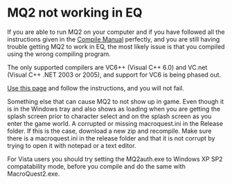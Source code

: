 # MQ2 not working in EQ

If you are able to run MQ2 on your computer and if you have followed all the instructions given in the [Compile Manual](https://macroquest2.com/includes/wassup/manual.php#compile) perfectly, and you are still having trouble getting MQ2 to work in EQ, the most likely issue is that you compiled using the wrong compiling program.

The only supported compilers are VC6++ \(Visual C++ 6.0\) and VC.net \(Visual C++ .NET 2003 or 2005\), and support for VC6 is being phased out.

[Use this page](https://macroquest2.com/wiki/index.php/MacroQuest2:Compiling#Compiling_for_Free_with_VS2005_Express) and follow the instructions, and you will not fail.

Something else that can cause MQ2 to not show up in game. Even though it is in the Windows tray and also shows as loading when you are getting the splash screen prior to character select and on the splash screen as you enter the game world. A corrupted or missing macroquest.ini in the Release folder. If this is the case, download a new zip and recompile. Make sure there is a macroquest.ini in the release folder and that it is not corrupt by trying to open it with notepad or a text editor.

For Vista users you should try setting the MQ2auth.exe to Windows XP SP2 compatability mode, before you compile and do the same with MacroQuest2.exe.

